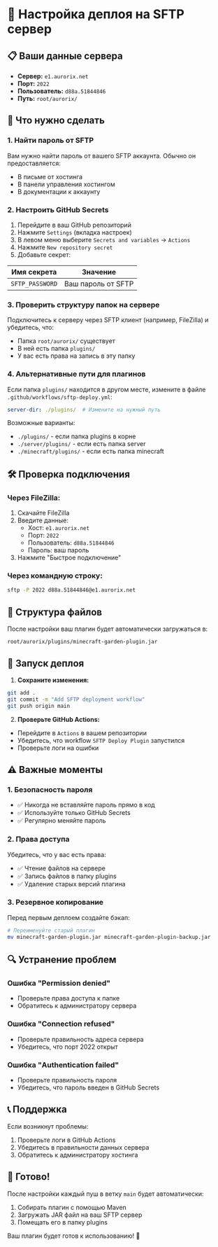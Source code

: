 # 🚀 Настройка деплоя на SFTP сервер

## 📋 Ваши данные сервера

- **Сервер:** `e1.aurorix.net`
- **Порт:** `2022`
- **Пользователь:** `d88a.51844846`
- **Путь:** `root/aurorix/`

## 🔧 Что нужно сделать

### 1. **Найти пароль от SFTP**

Вам нужно найти пароль от вашего SFTP аккаунта. Обычно он предоставляется:
- В письме от хостинга
- В панели управления хостингом
- В документации к аккаунту

### 2. **Настроить GitHub Secrets**

1. Перейдите в ваш GitHub репозиторий
2. Нажмите `Settings` (вкладка настроек)
3. В левом меню выберите `Secrets and variables` → `Actions`
4. Нажмите `New repository secret`
5. Добавьте секрет:

| Имя секрета | Значение |
|-------------|----------|
| `SFTP_PASSWORD` | Ваш пароль от SFTP |

### 3. **Проверить структуру папок на сервере**

Подключитесь к серверу через SFTP клиент (например, FileZilla) и убедитесь, что:
- Папка `root/aurorix/` существует
- В ней есть папка `plugins/`
- У вас есть права на запись в эту папку

### 4. **Альтернативные пути для плагинов**

Если папка `plugins/` находится в другом месте, измените в файле `.github/workflows/sftp-deploy.yml`:

```yaml
server-dir: ./plugins/  # Измените на нужный путь
```

Возможные варианты:
- `./plugins/` - если папка plugins в корне
- `./server/plugins/` - если есть папка server
- `./minecraft/plugins/` - если есть папка minecraft

## 🛠️ Проверка подключения

### Через FileZilla:
1. Скачайте FileZilla
2. Введите данные:
   - Хост: `e1.aurorix.net`
   - Порт: `2022`
   - Пользователь: `d88a.51844846`
   - Пароль: ваш пароль
3. Нажмите "Быстрое подключение"

### Через командную строку:
```bash
sftp -P 2022 d88a.51844846@e1.aurorix.net
```

## 📁 Структура файлов

После настройки ваш плагин будет автоматически загружаться в:
```
root/aurorix/plugins/minecraft-garden-plugin.jar
```

## 🚀 Запуск деплоя

1. **Сохраните изменения:**
```bash
git add .
git commit -m "Add SFTP deployment workflow"
git push origin main
```

2. **Проверьте GitHub Actions:**
- Перейдите в `Actions` в вашем репозитории
- Убедитесь, что workflow `SFTP Deploy Plugin` запустился
- Проверьте логи на ошибки

## ⚠️ Важные моменты

### 1. **Безопасность пароля**
- ✅ Никогда не вставляйте пароль прямо в код
- ✅ Используйте только GitHub Secrets
- ✅ Регулярно меняйте пароль

### 2. **Права доступа**
Убедитесь, что у вас есть права:
- ✅ Чтение файлов на сервере
- ✅ Запись файлов в папку plugins
- ✅ Удаление старых версий плагина

### 3. **Резервное копирование**
Перед первым деплоем создайте бэкап:
```bash
# Переименуйте старый плагин
mv minecraft-garden-plugin.jar minecraft-garden-plugin-backup.jar
```

## 🔍 Устранение проблем

### Ошибка "Permission denied"
- Проверьте права доступа к папке
- Обратитесь к администратору сервера

### Ошибка "Connection refused"
- Проверьте правильность адреса сервера
- Убедитесь, что порт 2022 открыт

### Ошибка "Authentication failed"
- Проверьте правильность пароля
- Убедитесь, что пароль введен в GitHub Secrets

## 📞 Поддержка

Если возникнут проблемы:
1. Проверьте логи в GitHub Actions
2. Убедитесь в правильности данных сервера
3. Обратитесь к администратору хостинга

## 🎯 Готово!

После настройки каждый пуш в ветку `main` будет автоматически:
1. Собирать плагин с помощью Maven
2. Загружать JAR файл на ваш SFTP сервер
3. Помещать его в папку plugins

Ваш плагин будет готов к использованию! 🚀 
